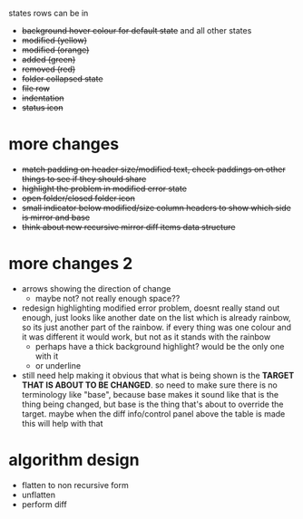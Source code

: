states rows can be in

- ~~background hover colour for default state~~ and all other states
- ~~modified (yellow)~~
- ~~modified (orange)~~
- ~~added (green)~~
- ~~removed (red)~~
- ~~folder collapsed state~~
- ~~file row~~
- ~~indentation~~
- ~~status icon~~

# more changes
- ~~match padding on header size/modified text, check paddings on other things to see if they should share~~
- ~~highlight the problem in modified error state~~
- ~~open folder/closed folder icon~~
- ~~small indicator below modified/size column headers to show which side is mirror and base~~
- ~~think about new recursive mirror diff items data structure~~

# more changes 2
- arrows showing the direction of change
    - maybe not? not really enough space??
- redesign highlighting modified error problem, doesnt really stand out enough, just looks like another date on the list which is already rainbow, so its just another part of the rainbow. if every thing was one colour and it was different it would work, but not as it stands with the rainbow
    - perhaps have a thick background highlight? would be the only one with it
    - or underline
- still need help making it obvious that what is being shown is the **TARGET THAT IS ABOUT TO BE CHANGED**. so need to make sure there is no terminology like "base", because base makes it sound like that is the thing being changed, but base is the thing that's about to override the target. maybe when the diff info/control panel above the table is made this will help with that

# algorithm design
- flatten to non recursive form
- unflatten
- perform diff